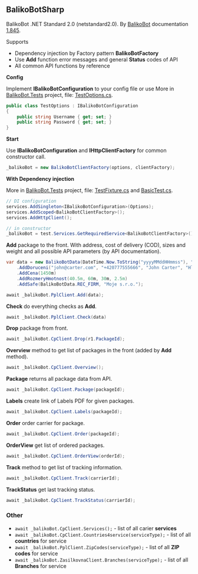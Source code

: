 ## BalikoBotSharp

BalikoBot .NET Standard 2.0 (netstandard2.0). By [BalikoBot](https://www.balikobot.cz/) documentation [1.845](https://www.balikobot.cz/dokumentace/Balikobot-dokumentace-API.pdf).

Supports
- Dependency injection by Factory pattern **BalikoBotFactory**
- Use **Add** function error messages and general **Status** codes of API
- All common API functions by reference

**Config**

Implement **IBalikoBotConfiguration** to your config file or use More in [BalikoBot.Tests](/src/BalikoBot.Tests) project, file: [TestOptions.cs](/src/BalikoBot.Tests/TestOptions.cs).
```c#
public class TestOptions : IBalikoBotConfiguration
{
	public string Username { get; set; }
	public string Password { get; set; }
}
```

**Start**

Use **IBalikoBotConfiguration** and **IHttpClientFactory** for common constructor call.
```c#
_balikoBot = new BalikoBotClientFactory(options, clientFactory);
```

**With Dependency injection**

More in [BalikoBot.Tests](/src/BalikoBot.Tests) project, file: [TestFixture.cs](/src/BalikoBot.Tests/TestFixture.cs) and [BasicTest.cs](/src/BalikoBot.Tests/BasicTest.cs).
```c#
// DI configuration
services.AddSingleton<IBalikoBotConfiguration>(Options);
services.AddScoped<BalikoBotClientFactory>();
services.AddHttpClient();

// in constructor
_balikoBot = test.Services.GetRequiredService<BalikoBotClientFactory>();
```

**Add** package to the front. With address, cost of delivery (COD), sizes and weight and all possible API parameters (by API documentation).
```c#
var data = new BalikoBotData(DateTime.Now.ToString("yyyyMMddHHmmss"), "8")
	.AddDoruceni("john@carter.com", "+420777555666", "John Carter", "Hlavni 12", "Praha 9", "19000", "CZ")
	.AddCena(1450m)
	.AddRozmeryHmotnost(40.5m, 60m, 30m, 2.5m)
	.AddSafe(BalikoBotData.REC_FIRM, "Moje s.r.o.");

await _balikoBot.PplClient.Add(data);
```

**Check** do everything checks as **Add**.
```c#
await _balikoBot.PplClient.Check(data)
```

**Drop** package from front.
```c#
await _balikoBot.CpClient.Drop(r1.PackageId);
```

**Overview** method to get list of packages in the front (added by **Add** method).
```c#
await _balikoBot.CpClient.Overview();
```

**Package** returns all package data from API.
```c#
await _balikoBot.CpClient.Package(packageId);
```

**Labels** create link of Labels PDF for given packages.
```c#
await _balikoBot.CpClient.Labels(packageId);
```

**Order** order carrier for package.
```c#
await _balikoBot.CpClient.Order(packageId);
```

**OrderView** get list of ordered packages.
```c#
await _balikoBot.CpClient.OrderView(orderId);
```

**Track** method to get list of tracking information.
```c#
await _balikoBot.CpClient.Track(carrierId);
```

**TrackStatus** get last tracking status.
```c#
await _balikoBot.CpClient.TrackStatus(carrierId);
```

### Other
- `await _balikoBot.CpClient.Services();` - list of all carier **services**
- `await _balikoBot.CpClient.Countries4service(serviceType);` - list of all **countries** for service
- `await _balikoBot.PplClient.ZipCodes(serviceType);` - list of all **ZIP codes** for service
- `await _balikoBot.ZasilkovnaClient.Branches(serviceType);` - list of all **Branches** for service

